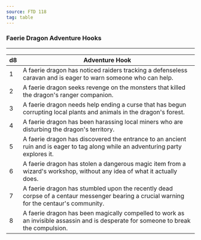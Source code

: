 ```yaml
---
source: FTD 118
tag: table
---
```


### Faerie Dragon Adventure Hooks
---
|d8|Adventure Hook|
|----|------------|
|1|A faerie dragon has noticed raiders tracking a defenseless caravan and is eager to warn someone who can help.|
|2|A faerie dragon seeks revenge on the monsters that killed the dragon's ranger companion.|
|3|A faerie dragon needs help ending a curse that has begun corrupting local plants and animals in the dragon's forest.|
|4|A faerie dragon has been harassing local miners who are disturbing the dragon's territory.|
|5|A faerie dragon has discovered the entrance to an ancient ruin and is eager to tag along while an adventuring party explores it.|
|6|A faerie dragon has stolen a dangerous magic item from a wizard's workshop, without any idea of what it actually does.|
|7|A faerie dragon has stumbled upon the recently dead corpse of a centaur messenger bearing a crucial warning for the centaur's community.|
|8|A faerie dragon has been magically compelled to work as an invisible assassin and is desperate for someone to break the compulsion.|
